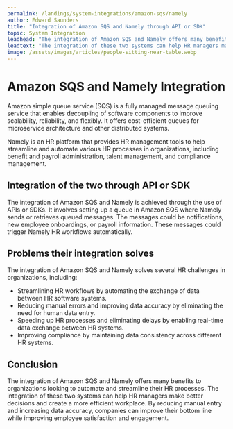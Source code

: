```yaml
---
permalink: /landings/system-integrations/amazon-sqs/namely
author: Edward Saunders
title: "Integration of Amazon SQS and Namely through API or SDK"
topic: System Integration
leadhead: "The integration of Amazon SQS and Namely offers many benefits to organizations looking to automate and streamline their HR processes"
leadtext: "The integration of these two systems can help HR managers make better decisions and create a more efficient workplace. By reducing manual entry and increasing data accuracy, companies can improve their bottom line while improving employee satisfaction and engagement."
image: /assets/images/articles/people-sitting-near-table.webp
---
```

<div class="arttext">	<h1>Amazon SQS and Namely Integration</h1>
	<p>Amazon simple queue service (SQS) is a fully managed message queuing service that enables decoupling of software components to improve scalability, reliability, and flexibly. It offers cost-efficient queues for microservice architecture and other distributed systems.</p>
	<p>Namely is an HR platform that provides HR management tools to help streamline and automate various HR processes in organizations, including benefit and payroll administration, talent management, and compliance management.</p>
	<h2>Integration of the two through API or SDK</h2>
	<p>The integration of Amazon SQS and Namely is achieved through the use of APIs or SDKs. It involves setting up a queue in Amazon SQS where Namely sends or retrieves queued messages. The messages could be notifications, new employee onboardings, or payroll information. These messages could trigger Namely HR workflows automatically.</p>
	<h2>Problems their integration solves</h2>
	<p>The integration of Amazon SQS and Namely solves several HR challenges in organizations, including:</p>
	<ul>
		<li>Streamlining HR workflows by automating the exchange of data between HR software systems.</li>
		<li>Reducing manual errors and improving data accuracy by eliminating the need for human data entry.</li>
		<li>Speeding up HR processes and eliminating delays by enabling real-time data exchange between HR systems.</li>
		<li>Improving compliance by maintaining data consistency across different HR systems.</li>
	</ul>
	<h2>Conclusion</h2>
	<p>The integration of Amazon SQS and Namely offers many benefits to organizations looking to automate and streamline their HR processes. The integration of these two systems can help HR managers make better decisions and create a more efficient workplace. By reducing manual entry and increasing data accuracy, companies can improve their bottom line while improving employee satisfaction and engagement. </p>
</div>
